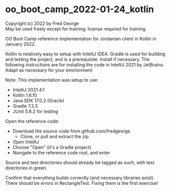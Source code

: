 # oo_boot_camp_2022-01-24_kotlin

Copyright (c) 2022 by Fred George  
May be used freely except for training; license required for training.

OO Boot Camp reference implementation for Jordanian client in Kotlin
in January 2022.

Kotlin is relatively easy to setup with IntelliJ IDEA. 
Gradle is used for building and testing the project, and is a 
prerequisite. Install if necessary.
The following instructions are for installing the code 
in IntelliJ 2021 by JetBrains. 
Adapt as necessary for your environment.

Note: This implementation was setup to use:

- IntelliJ 2021.4.1
- Kotlin 1.6.10
- Java SDK 17.0.2 (Oracle)
- Gradle 7.3.3
- JUnit 5.8.2 for testing

Open the reference code:

- Download the source code from github.com/fredgeorge
    - Clone, or pull and extract the zip
- Open IntelliJ
- Choose "Open" (it's a Gradle project)
- Navigate to the reference code root, and enter

Source and test directories should already be tagged as such,
with test directories in green.

Confirm that everything builds correctly (and necessary libraries exist).
There should be errors in RectangleTest. 
Fixing them is the first exercise!
